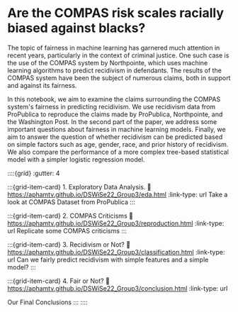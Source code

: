 # Are the COMPAS risk scales racially biased against blacks?
The topic of fairness in machine learning has garnered much attention in recent years, particularly in the context of criminal justice. One such case is the use of the COMPAS system by Northpointe, which uses machine learning algorithms to predict recidivism in defendants. The results of the COMPAS system have been the subject of numerous claims, both in support and against its fairness.

In this notebook, we aim to examine the claims surrounding the COMPAS system's fairness in predicting recidivism. We use recidivism data from ProPublica to reproduce the claims made by ProPublica, Northpointe, and the Washington Post. In the second part of the paper, we address some important questions about fairness in machine learning models. Finally, we aim to answer the question of whether recidivism can be predicted based on simple factors such as age, gender, race, and prior history of recidivism. We also compare the performance of a more complex tree-based statistical model with a simpler logistic regression model.

::::{grid}
:gutter: 4

:::{grid-item-card} 1. Exploratory Data Analysis.
:link: https://aphamtv.github.io/DSWiSe22_Group3/eda.html
:link-type: url
Take a look at COMPAS Dataset from ProPublica
:::

:::{grid-item-card} 2. COMPAS Criticisms
:link: https://aphamtv.github.io/DSWiSe22_Group3/reproduction.html
:link-type: url
Replicate some COMPAS criticisms
:::

:::{grid-item-card} 3. Recidivism or Not?
:link: https://aphamtv.github.io/DSWiSe22_Group3/classification.html
:link-type: url
Can we fairly predict recidivism with simple features and a simple model?
:::

:::{grid-item-card} 4. Fair or Not?
:link: https://aphamtv.github.io/DSWiSe22_Group3/conclusion.html
:link-type: url

Our Final Conclusions
:::
::::